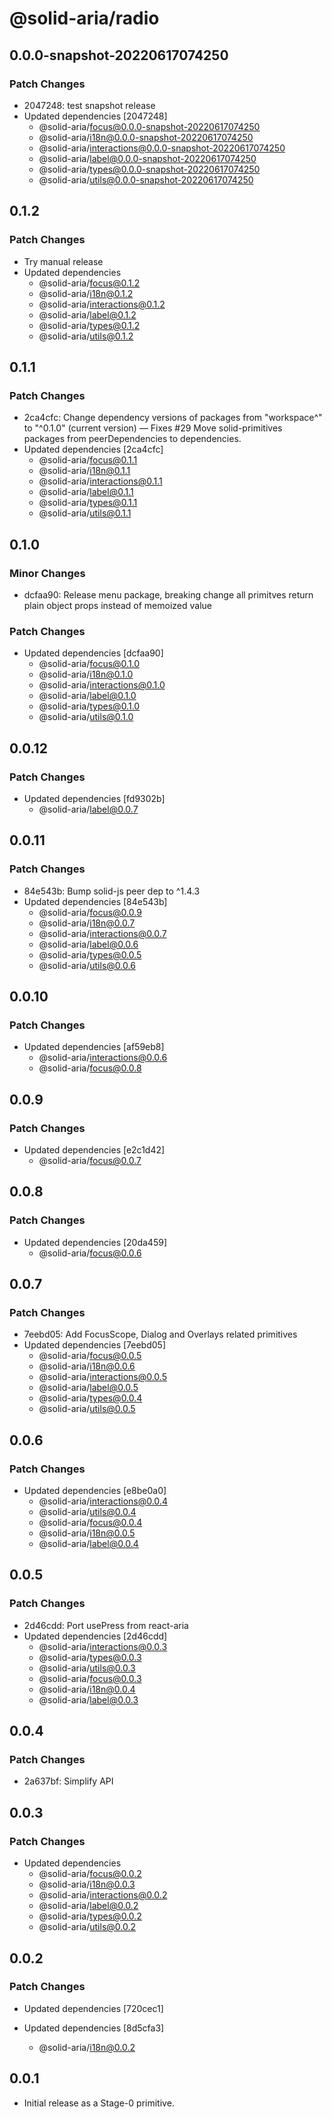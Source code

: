# @solid-aria/radio

## 0.0.0-snapshot-20220617074250

### Patch Changes

- 2047248: test snapshot release
- Updated dependencies [2047248]
  - @solid-aria/focus@0.0.0-snapshot-20220617074250
  - @solid-aria/i18n@0.0.0-snapshot-20220617074250
  - @solid-aria/interactions@0.0.0-snapshot-20220617074250
  - @solid-aria/label@0.0.0-snapshot-20220617074250
  - @solid-aria/types@0.0.0-snapshot-20220617074250
  - @solid-aria/utils@0.0.0-snapshot-20220617074250

## 0.1.2

### Patch Changes

- Try manual release
- Updated dependencies
  - @solid-aria/focus@0.1.2
  - @solid-aria/i18n@0.1.2
  - @solid-aria/interactions@0.1.2
  - @solid-aria/label@0.1.2
  - @solid-aria/types@0.1.2
  - @solid-aria/utils@0.1.2

## 0.1.1

### Patch Changes

- 2ca4cfc: Change dependency versions of packages from "workspace^" to "^0.1.0" (current version) — Fixes #29
  Move solid-primitives packages from peerDependencies to dependencies.
- Updated dependencies [2ca4cfc]
  - @solid-aria/focus@0.1.1
  - @solid-aria/i18n@0.1.1
  - @solid-aria/interactions@0.1.1
  - @solid-aria/label@0.1.1
  - @solid-aria/types@0.1.1
  - @solid-aria/utils@0.1.1

## 0.1.0

### Minor Changes

- dcfaa90: Release menu package, breaking change all primitves return plain object props instead of memoized value

### Patch Changes

- Updated dependencies [dcfaa90]
  - @solid-aria/focus@0.1.0
  - @solid-aria/i18n@0.1.0
  - @solid-aria/interactions@0.1.0
  - @solid-aria/label@0.1.0
  - @solid-aria/types@0.1.0
  - @solid-aria/utils@0.1.0

## 0.0.12

### Patch Changes

- Updated dependencies [fd9302b]
  - @solid-aria/label@0.0.7

## 0.0.11

### Patch Changes

- 84e543b: Bump solid-js peer dep to ^1.4.3
- Updated dependencies [84e543b]
  - @solid-aria/focus@0.0.9
  - @solid-aria/i18n@0.0.7
  - @solid-aria/interactions@0.0.7
  - @solid-aria/label@0.0.6
  - @solid-aria/types@0.0.5
  - @solid-aria/utils@0.0.6

## 0.0.10

### Patch Changes

- Updated dependencies [af59eb8]
  - @solid-aria/interactions@0.0.6
  - @solid-aria/focus@0.0.8

## 0.0.9

### Patch Changes

- Updated dependencies [e2c1d42]
  - @solid-aria/focus@0.0.7

## 0.0.8

### Patch Changes

- Updated dependencies [20da459]
  - @solid-aria/focus@0.0.6

## 0.0.7

### Patch Changes

- 7eebd05: Add FocusScope, Dialog and Overlays related primitives
- Updated dependencies [7eebd05]
  - @solid-aria/focus@0.0.5
  - @solid-aria/i18n@0.0.6
  - @solid-aria/interactions@0.0.5
  - @solid-aria/label@0.0.5
  - @solid-aria/types@0.0.4
  - @solid-aria/utils@0.0.5

## 0.0.6

### Patch Changes

- Updated dependencies [e8be0a0]
  - @solid-aria/interactions@0.0.4
  - @solid-aria/utils@0.0.4
  - @solid-aria/focus@0.0.4
  - @solid-aria/i18n@0.0.5
  - @solid-aria/label@0.0.4

## 0.0.5

### Patch Changes

- 2d46cdd: Port usePress from react-aria
- Updated dependencies [2d46cdd]
  - @solid-aria/interactions@0.0.3
  - @solid-aria/types@0.0.3
  - @solid-aria/utils@0.0.3
  - @solid-aria/focus@0.0.3
  - @solid-aria/i18n@0.0.4
  - @solid-aria/label@0.0.3

## 0.0.4

### Patch Changes

- 2a637bf: Simplify API

## 0.0.3

### Patch Changes

- Updated dependencies
  - @solid-aria/focus@0.0.2
  - @solid-aria/i18n@0.0.3
  - @solid-aria/interactions@0.0.2
  - @solid-aria/label@0.0.2
  - @solid-aria/types@0.0.2
  - @solid-aria/utils@0.0.2

## 0.0.2

### Patch Changes

- Updated dependencies [720cec1]
- Updated dependencies [8d5cfa3]

  - @solid-aria/i18n@0.0.2

## 0.0.1

- Initial release as a Stage-0 primitive.
